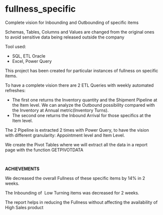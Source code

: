 # fullness_specific
Complete vision for Inbounding and Outbounding of specific items
<p>Schemas, Tables, Columns and Values are changed from the original ones to avoid sensitive data being released outside the company</p>
<p>Tool used:</p>
<ul>
    <li>SQL, ETL Oracle</li>
    <li>Excel, Power Query</li>
</ul>
<p>This project has been created for particular instances of fullness on specific items.</p>
<p>To have a complete vision there are 2 ETL&nbsp;Queries with weekly automated refreshes:</p>
<ul>
    <li>The first one returns the Inventory quantity and the Shipment Pipeline at the Item level. We can analyze the Outbound possibility compared with the Inventory at Annual metric(Inventory Turns).</li>
    <li>The second one returns the Inbound Arrival for those specifics at the Item level.</li>
</ul>
<p>The 2 Pipeline is extracted 2 times with Power Query, to have the vision with different granularity: Appointment level and Item Level.</p>
<p>We create the Pivot Tables where we will extract all the data in a report page with the function GETPIVOTDATA</p>
<p><br></p>
<p><strong>ACHIEVEMENTS</strong></p>
<p>We decreased the overall Fullness of these specific items by 14% in 2 weeks.</p>
<p>The Inbounding of&nbsp; Low Turning items was decreased for 2 weeks.</p>
<p>The report helps in reducing the Fullness without affecting the availability of High Sales product</p>
<p><br></p>
